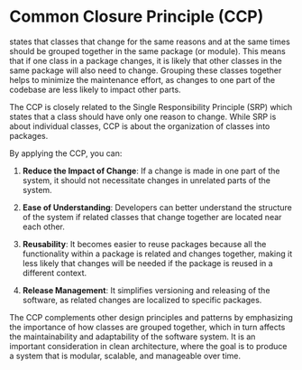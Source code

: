 # Common Closure Principle (CCP) 
states that classes that change for the same reasons and at the same times should be grouped together in the same package (or module). This means that if one class in a package changes, it is likely that other classes in the same package will also need to change. Grouping these classes together helps to minimize the maintenance effort, as changes to one part of the codebase are less likely to impact other parts.

The CCP is closely related to the Single Responsibility Principle (SRP) which states that a class should have only one reason to change. While SRP is about individual classes, CCP is about the organization of classes into packages.

By applying the CCP, you can:

1. **Reduce the Impact of Change**: If a change is made in one part of the system, it should not necessitate changes in unrelated parts of the system.

2. **Ease of Understanding**: Developers can better understand the structure of the system if related classes that change together are located near each other.

3. **Reusability**: It becomes easier to reuse packages because all the functionality within a package is related and changes together, making it less likely that changes will be needed if the package is reused in a different context.

4. **Release Management**: It simplifies versioning and releasing of the software, as related changes are localized to specific packages.

The CCP complements other design principles and patterns by emphasizing the importance of how classes are grouped together, which in turn affects the maintainability and adaptability of the software system. It is an important consideration in clean architecture, where the goal is to produce a system that is modular, scalable, and manageable over time.